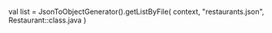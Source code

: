 val list = JsonToObjectGenerator<Restaurant>().getListByFile(
        context,
        "restaurants.json",
        Restaurant::class.java
    )